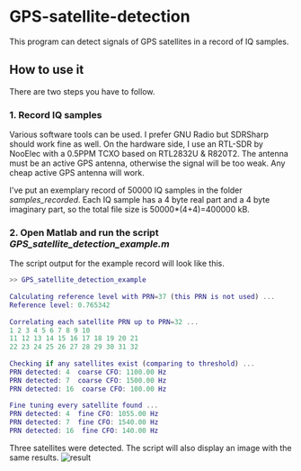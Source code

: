 # GPS-satellite-detection
This program can detect signals of GPS satellites in a record of IQ samples.

## How to use it

There are two steps you have to follow.

### 1. Record IQ samples

Various software tools can be used. I prefer GNU Radio but SDRSharp should work fine as well. On the hardware side, I use an RTL-SDR by NooElec with a 0.5PPM TCXO based on RTL2832U & R820T2. The antenna must be an active GPS antenna, otherwise the signal will be too weak. Any cheap active GPS antenna will work.

I've put an exemplary record of 50000 IQ samples in the folder *samples_recorded*. Each IQ sample has a 4 byte real part and a 4 byte imaginary part, so the total file size is 50000*(4+4)=400000 kB.

### 2. Open Matlab and run the script *GPS_satellite_detection_example.m*

The script output for the example record will look like this.

```matlab
>> GPS_satellite_detection_example
 
Calculating reference level with PRN=37 (this PRN is not used) ...
Reference level: 0.765342
 
Correlating each satellite PRN up to PRN=32 ...
1 2 3 4 5 6 7 8 9 10 
11 12 13 14 15 16 17 18 19 20 21 
22 23 24 25 26 27 28 29 30 31 32 
 
Checking if any satellites exist (comparing to threshold) ...
PRN detected: 4  coarse CFO: 1100.00 Hz
PRN detected: 7  coarse CFO: 1500.00 Hz
PRN detected: 16  coarse CFO: 100.00 Hz
 
Fine tuning every satellite found ...
PRN detected: 4  fine CFO: 1055.00 Hz
PRN detected: 7  fine CFO: 1540.00 Hz
PRN detected: 16  fine CFO: 140.00 Hz
```
Three satellites were detected. The script will also display an image with the same results.
![result](https://user-images.githubusercontent.com/20499620/43957521-61611e04-9ca8-11e8-9106-f9e524d9c1ee.jpg)
